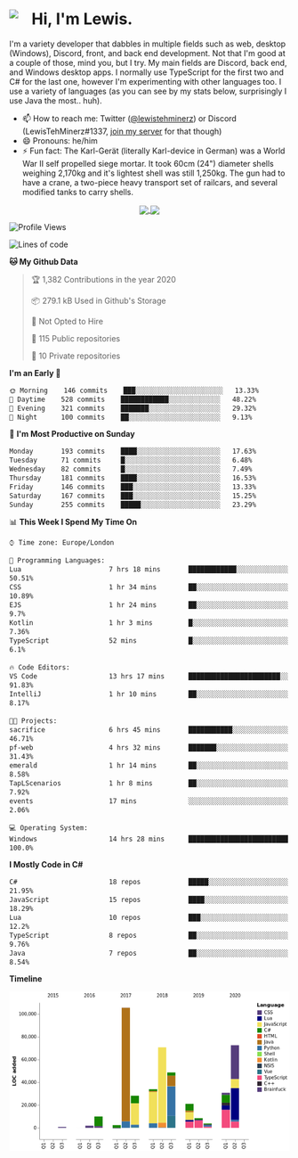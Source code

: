 <h1><img align="left" src="https://cdn.discordapp.com/emojis/552927506957729802.gif" width="40">Hi, I'm Lewis.</h1>

I'm a variety developer that dabbles in multiple fields such as web, desktop (Windows), Discord, front, and back end development. Not that I'm good at a couple of those, mind you, but I try. My main fields are Discord, back end, and Windows desktop apps. I normally use TypeScript for the first two and C# for the last one, however I'm experimenting with other languages too. I use a variety of languages (as you can see by my stats below, surprisingly I use Java the most.. huh).

- 📫 How to reach me: Twitter ([@lewistehminerz](https://twitter.com/lewistehminerz)) or Discord (LewisTehMinerz#1337, [join my server](https://discord.gg/XnUh7JB) for that though)
- 😄 Pronouns: he/him
- ⚡ Fun fact: The Karl-Gerät (literally Karl-device in German) was a World War II self propelled siege mortar. It took 60cm (24") diameter shells weighing 2,170kg and it's lightest shell was still 1,250kg. The gun had to have a crane, a two-piece heavy transport set of railcars, and several modified tanks to carry shells.

<p align="center">
  <a href="https://github.com/anuraghazra/github-readme-stats">
    <img align="center" src="https://github-readme-stats.vercel.app/api?username=LewisTehMinerz&count_private=true&show_icons=true&theme=gruvbox">
  </a>
  <a href="https://github.com/anuraghazra/github-readme-stats">
    <img align="center" src="https://github-readme-stats.vercel.app/api/top-langs/?username=LewisTehMinerz&layout=compact&theme=gruvbox">
  </a>
</p>

<!--START_SECTION:waka-->
![Profile Views](http://img.shields.io/badge/Profile%20Views-14-blue)

![Lines of code](https://img.shields.io/badge/From%20Hello%20World%20I%27ve%20Written-12.5%20million%20Lines%20of%20code-blue)

**🐱 My Github Data** 

> 🏆 1,382 Contributions in the year 2020
 > 
> 📦 279.1 kB Used in Github's Storage 
 > 
> 🚫 Not Opted to Hire
 > 
> 📜 115 Public repositories
 > 
> 🔑 10 Private repositories 

**I'm an Early 🐤** 

```text
🌞 Morning    146 commits    ███░░░░░░░░░░░░░░░░░░░░░░   13.33% 
🌆 Daytime    528 commits    ████████████░░░░░░░░░░░░░   48.22% 
🌃 Evening    321 commits    ███████░░░░░░░░░░░░░░░░░░   29.32% 
🌙 Night      100 commits    ██░░░░░░░░░░░░░░░░░░░░░░░   9.13%

```
📅 **I'm Most Productive on Sunday** 

```text
Monday       193 commits    ████░░░░░░░░░░░░░░░░░░░░░   17.63% 
Tuesday      71 commits     █░░░░░░░░░░░░░░░░░░░░░░░░   6.48% 
Wednesday    82 commits     █░░░░░░░░░░░░░░░░░░░░░░░░   7.49% 
Thursday     181 commits    ████░░░░░░░░░░░░░░░░░░░░░   16.53% 
Friday       146 commits    ███░░░░░░░░░░░░░░░░░░░░░░   13.33% 
Saturday     167 commits    ███░░░░░░░░░░░░░░░░░░░░░░   15.25% 
Sunday       255 commits    █████░░░░░░░░░░░░░░░░░░░░   23.29%

```


📊 **This Week I Spend My Time On** 

```text
⌚︎ Time zone: Europe/London

💬 Programming Languages: 
Lua                      7 hrs 18 mins       ████████████░░░░░░░░░░░░░   50.51% 
CSS                      1 hr 34 mins        ██░░░░░░░░░░░░░░░░░░░░░░░   10.89% 
EJS                      1 hr 24 mins        ██░░░░░░░░░░░░░░░░░░░░░░░   9.7% 
Kotlin                   1 hr 3 mins         █░░░░░░░░░░░░░░░░░░░░░░░░   7.36% 
TypeScript               52 mins             █░░░░░░░░░░░░░░░░░░░░░░░░   6.1%

🔥 Code Editors: 
VS Code                  13 hrs 17 mins      ███████████████████████░░   91.83% 
IntelliJ                 1 hr 10 mins        ██░░░░░░░░░░░░░░░░░░░░░░░   8.17%

🐱‍💻 Projects: 
sacrifice                6 hrs 45 mins       ███████████░░░░░░░░░░░░░░   46.71% 
pf-web                   4 hrs 32 mins       ███████░░░░░░░░░░░░░░░░░░   31.43% 
emerald                  1 hr 14 mins        ██░░░░░░░░░░░░░░░░░░░░░░░   8.58% 
TapLScenarios            1 hr 8 mins         ██░░░░░░░░░░░░░░░░░░░░░░░   7.92% 
events                   17 mins             ░░░░░░░░░░░░░░░░░░░░░░░░░   2.06%

💻 Operating System: 
Windows                  14 hrs 28 mins      █████████████████████████   100.0%

```

**I Mostly Code in C#** 

```text
C#                       18 repos            █████░░░░░░░░░░░░░░░░░░░░   21.95% 
JavaScript               15 repos            ████░░░░░░░░░░░░░░░░░░░░░   18.29% 
Lua                      10 repos            ███░░░░░░░░░░░░░░░░░░░░░░   12.2% 
TypeScript               8 repos             ██░░░░░░░░░░░░░░░░░░░░░░░   9.76% 
Java                     7 repos             ██░░░░░░░░░░░░░░░░░░░░░░░   8.54%

```


**Timeline**

![Chart not found](https://github.com/LewisTehMinerz/LewisTehMinerz/blob/master/charts/bar_graph.png) 


<!--END_SECTION:waka-->
